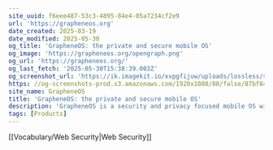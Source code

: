 ```yaml
---
site_uuid: f6eee487-53c3-4895-84e4-05a7234cf2e9
url: 'https://grapheneos.org'
date_created: 2025-03-19
date_modified: 2025-05-30
og_title: 'GrapheneOS: the private and secure mobile OS'
og_image: 'https://grapheneos.org/opengraph.png'
og_url: 'https://grapheneos.org/'
og_last_fetch: '2025-05-30T15:38:39.003Z'
og_screenshot_url: 'https://ik.imagekit.io/xvpgfijuw/uploads/lossless/screenshots/20250530_Graphene_OS_og_screenshot.jpeg'
https: //og-screenshots-prod.s3.amazonaws.com/1920x1080/80/false/87bf84c78a131496ac52af76631b72efb53bb6eddf3fa96326b7751c4d81bfe2.jpeg
site_name: GrapheneOS
title: 'GrapheneOS: the private and secure mobile OS'
description: 'GrapheneOS is a security and privacy focused mobile OS with Android app compatibility.'
tags: [Products]
---
```


[[Vocabulary/Web Security|Web Security]]